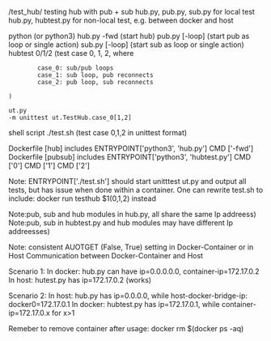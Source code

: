 /test_hub/ testing hub with pub + sub
hub.py, pub.py, sub.py for local test
hub.py, hubtest.py for non-local test, e.g. between docker and host


python (or python3)
	hub.py -fwd  (start hub)
	pub.py [-loop] (start pub as loop or single action)
	sub.py [-loop] (start sub as loop or single action)
	hubtest 0/1/2 (test case 0, 1, 2, where


			case_0: sub/pub loops
			case_1: sub loop, pub reconnects
			case_2: pub loop, sub reconnects

	)

	ut.py 
	-m unittest ut.TestHub.case_0[1,2]

shell script
./test.sh  (test case 0,1,2 in unittest format)

Dockerfile [hub] includes
ENTRYPOINT['python3', 'hub.py']
CMD ['-fwd']
Dockerfile [pubsub] includes
ENTRYPOINT['python3', 'hubtest.py']
CMD ['0']
CMD ['1']
CMD ['2']


Note: 
ENTRYPOINT['./test.sh'] should start unitttest ut.py and output all tests, but has issue when done within a container. One can rewrite test.sh to include: docker run testhub $1(0,1,2) instead

Note:pub, sub and hub modules in hub.py, all share the same Ip addreess)
Note:pub, sub in hubtest.py and hub modules may have different Ip addreesses)

Note: consistent AUOTGET (False, True) setting in Docker-Container or in Host
Communication between Docker-Container and Host

Scenario 1:
In docker: hub.py can have ip=0.0.0.0.0, container-ip=172.17.0.2
In host: hutest.py has ip=172.17.0.2 (works)

Scenario 2:
In host: hub.py has ip=0.0.0.0, while host-docker-bridge-ip: docker0=172.17.0.1
In docker: hubtest.py has ip=172.17.0.1, while container-ip=172.17.0.x for x>1

Remeber to remove container after usage: docker rm $(docker ps -aq)

